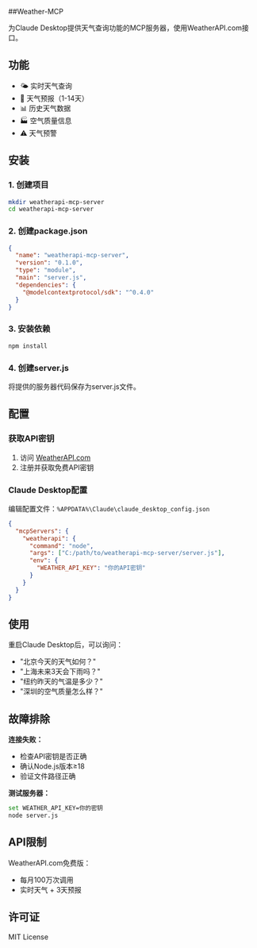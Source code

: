 ##Weather-MCP

为Claude Desktop提供天气查询功能的MCP服务器，使用WeatherAPI.com接口。

## 功能

- 🌤️ 实时天气查询
- 📅 天气预报（1-14天）
- 📊 历史天气数据
- 🏭 空气质量信息
- ⚠️ 天气预警

## 安装

### 1. 创建项目
```bash
mkdir weatherapi-mcp-server
cd weatherapi-mcp-server
```

### 2. 创建package.json
```json
{
  "name": "weatherapi-mcp-server",
  "version": "0.1.0",
  "type": "module",
  "main": "server.js",
  "dependencies": {
    "@modelcontextprotocol/sdk": "^0.4.0"
  }
}
```

### 3. 安装依赖
```bash
npm install
```

### 4. 创建server.js
将提供的服务器代码保存为server.js文件。

## 配置

### 获取API密钥
1. 访问 [WeatherAPI.com](https://www.weatherapi.com/)
2. 注册并获取免费API密钥

### Claude Desktop配置
编辑配置文件：`%APPDATA%\Claude\claude_desktop_config.json`

```json
{
  "mcpServers": {
    "weatherapi": {
      "command": "node",
      "args": ["C:/path/to/weatherapi-mcp-server/server.js"],
      "env": {
        "WEATHER_API_KEY": "你的API密钥"
      }
    }
  }
}
```

## 使用

重启Claude Desktop后，可以询问：

- "北京今天的天气如何？"
- "上海未来3天会下雨吗？"
- "纽约昨天的气温是多少？"
- "深圳的空气质量怎么样？"

## 故障排除

**连接失败：**
- 检查API密钥是否正确
- 确认Node.js版本≥18
- 验证文件路径正确

**测试服务器：**
```bash
set WEATHER_API_KEY=你的密钥
node server.js
```

## API限制

WeatherAPI.com免费版：
- 每月100万次调用
- 实时天气 + 3天预报

## 许可证

MIT License
